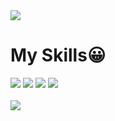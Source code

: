 


<!DOCTYPE html>
<html lang="ko">
<head>
    <meta charset="UTF-8">
    <meta http-equiv="X-UA-Compatible" content="IE=edge">
    <meta name="viewport" content="width=device-width, initial-scale=1.0">
</head>
<body>
    <img src="https://capsule-render.vercel.app/api?type=waving&color=auto&height=200&section=header&text=mynxun1&fontSize=90" />
	<h1>My Skills😀</h1>
	<img src="https://img.shields.io/badge/python-3776AB?style=flat&logo=Python&logoColor=white"/>
	<img src="https://img.shields.io/badge/spring-6DB33F?style=flat&logo=Spring&logoColor=white"/>
	<img src="https://img.shields.io/badge/javascript-F7DF1E?style=flat&logo=Javascript&logoColor=white"/>
    	<img src="https://github-readme-stats.vercel.app/api/top-langs/?username=ram927&layout=compact"><br><br>
	<img src="https://github-readme-stats.vercel.app/api?username=ram927&show_icons=true">




        
</body>
</html>


